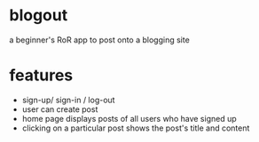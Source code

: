 # blogout

a beginner's RoR app to post onto a blogging site

# features

+ sign-up/ sign-in / log-out
+ user can create post
+ home page displays posts of all users who have signed up
+ clicking on a particular post shows the post's title and content
